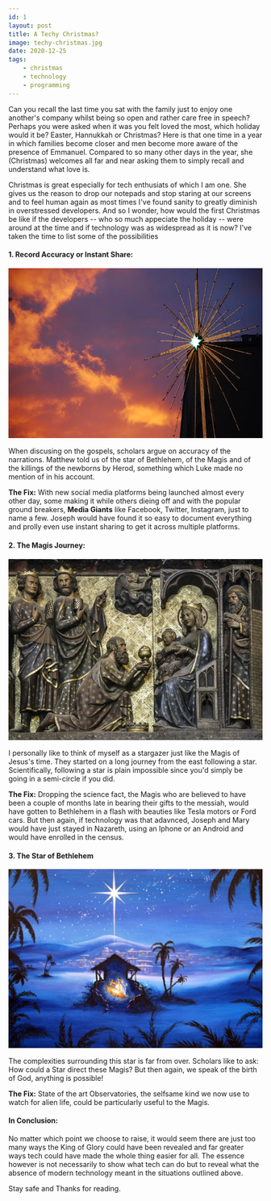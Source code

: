 ```yaml
---
id: 1
layout: post
title: A Techy Christmas?
image: techy-christmas.jpg
date: 2020-12-25
tags:
    - christmas
    - technology
    - programming
---
```

Can you recall the last time you sat with the family just to enjoy one another's company whilst being so open and rather care free in speech? Perhaps you were asked when it was you felt loved the most, which holiday would it be? Easter, Hannukkah or Christmas? Here is that one time in a year in which families become closer and men become more aware of the presence of Emmanuel. Compared to so many other days in the year, she (Christmas) welcomes all far and near asking them to simply recall and understand what love is.

Christmas is great especially for tech enthusiats of which I am one. She gives us the reason to drop our notepads and stop staring at our screens and to feel human again as most times I've found sanity to greatly diminish in overstressed developers. And so I wonder, how would the first Christmas be like if the developers -- who so much appeciate the holiday -- were around at the time and if technology was as widespread as it is now? I've taken the time to list some of the possibilities

#### 1. Record Accuracy or Instant Share:
<img src="/uploads/contents/techy-christmas.jpg">

When discusing on the gospels, scholars argue on accuracy of the narrations. Matthew told us of the star of Bethlehem, of the Magis and of the killings of the newborns by Herod, something which Luke made no mention of in his account.

**The Fix:** With new social media platforms being launched almost every other day, some making it while others dieing off and with the popular ground breakers, **Media Giants** like Facebook, Twitter, Instagram, just to name a few. Joseph would have found it so easy to document everything and prolly even use instant sharing to get it across multiple platforms.

#### 2. The Magis Journey:
<img src="/uploads/contents/the-magis.jpg">

I personally like to think of myself as a stargazer just like the Magis of Jesus's time. They started on a long journey from the east following a star. Scientifically, following a star is plain impossible since you'd simply be going in a semi-circle if you did.

**The Fix:** Dropping the science fact, the Magis who are believed to have been a couple of months late in bearing their gifts to the messiah, would have gotten to Bethlehem in a flash with beauties like Tesla motors or Ford cars. But then again, if technology was that adavnced, Joseph and Mary would have just stayed in Nazareth, using an Iphone or an Android and would have enrolled in the census.

#### 3. The Star of Bethlehem
<img src="/uploads/contents/star-of-bethlehem.jpg">

The complexities surrounding this star is far from over. Scholars like to ask: How could a Star direct these Magis? But then again, we speak of the birth of God, anything is possible!

**The Fix:** State of the art Observatories, the selfsame kind we now use to watch for alien life, could be particularly useful to the Magis.


#### In Conclusion:
No matter which point we choose to raise, it would seem there are just too many ways the King of Glory could have been revealed and far greater ways tech could have made the whole thing easier for all. The essence however is not necessarily to show what tech can do but to reveal what the absence of modern technology meant in the situations outlined above.

Stay safe and Thanks for reading.
